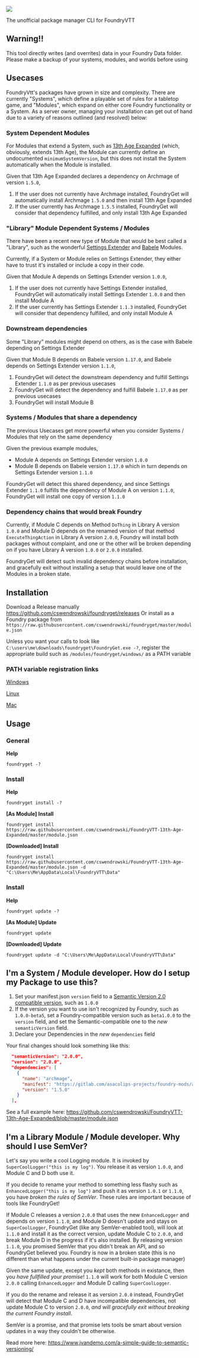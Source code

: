 ![](./foundrygetlogo.png)

The unofficial package manager CLI for FoundryVTT

## Warning!!

This tool directly writes (and overrites) data in your Foundry Data folder. Please make a backup of your systems, modules, and worlds before using

## Usecases

FoundryVtt's packages have grown in size and complexity. There are currently "Systems", which define a playable set of rules for a tabletop game, and "Modules", which expand on either core Foundry functionality or a System. As a server owner, managing your installation can get out of hand due to a variety of reasons outlined (and resolved) below:

### System Dependent Modules
For Modules that extend a System, such as [13th Age Expanded](https://foundryvtt.com/packages/13th-age-expanded/) (which, obviously, extends 13th Age), the Module can currently define an undocumented `minimumSystemVersion`, but this does not install the System automatically when the Module is installed.

Given that 13th Age Expanded declares a dependency on Archmage of version `1.5.0`,

1) If the user does not currently have Archmage installed, FoundryGet will automatically install Archmage `1.5.0` and then install 13th Age Expanded
2) If the user currently has Archmage `1.5.5` installed, FoundryGet will consider that dependency fulfilled, and only install 13th Age Expanded


### "Library" Module Dependent Systems / Modules
There have been a recent new type of Module that would be best called a "Library", such as the wonderful [Settings Extender](https://gitlab.com/foundry-azzurite/settings-extender/) and [Babele](https://gitlab.com/riccisi/foundryvtt-babele) Modules.

Currently, if a System or Module relies on Settings Extender, they either have to trust it's installed or include a copy in their code.

Given that Module A depends on Settings Extender version `1.0.0`,

1) If the user does not currently have Settings Extender installed, FoundryGet will automatically install Settings Extender `1.0.0` and then install Module A
2) If the user currently has Settings Extender `1.1.3` installed, FoundryGet will consider that dependency fulfilled, and only install Module A


### Downstream dependencies
Some "Library" modules might depend on others, as is the case with Babele depending on Settings Extender

Given that Module B depends on Babele version `1.17.0`, and Babele depends on Settings Extender version `1.1.0`,

1) FoundryGet will detect the downstream dependency and fulfill Settings Extender `1.1.0` as per previous usecases
2) FoundryGet will detect the dependency and fulfill Babele `1.17.0` as per previous usecases
3) FoundryGet will install Module B


### Systems / Modules that share a dependency
The previous Usecases get more powerful when you consider Systems / Modules that rely on the same dependency

Given the previous example modules,
* Module A depends on Settings Extender version `1.0.0`
* Module B depends on Babele version `1.17.0` which in turn depends on Settings Extender version `1.1.0`

FoundryGet will detect this shared dependency, and since Settings Extender `1.1.0` fulfills the dependency of Module A on version `1.1.0`, FoundryGet will install one copy of version `1.1.0`


### Dependency chains that would break Foundry
Currently, if Module C depends on Method `DoThing` in Library A version `1.0.0` and Module D depends on the renamed version of that method `ExecuteThingAction` in Library A version `2.0.0`, Foundry will install both packages without complaint, and one or the other will be broken depending on if you have Library A version `1.0.0` or `2.0.0` installed.

FoundryGet will detect such invalid dependency chains before installation, and gracefully exit without installing a setup that would leave one of the Modules in a broken state.

## Installation

Download a Release manually https://github.com/cswendrowski/foundryget/releases
Or install as a Foundry package from `https://raw.githubusercontent.com/cswendrowski/foundryget/master/module.json`

Unless you want your calls to look like `C:\users\me\downloads\foundryget\FoundryGet.exe -?`, register the appropriate build such as `/modules/foundryget/windows/` as a PATH variable

### PATH variable registration links
[Windows](https://www.computerhope.com/issues/ch000549.htm)

[Linux](https://opensource.com/article/17/6/set-path-linux)

[Mac](https://stackoverflow.com/questions/7703041/editing-path-variable-on-mac)

## Usage

### General
**Help**
```
foundryget -?
```

### Install
**Help**
```
foundryget install -?
```

**[As Module] Install**
```
foundryget install https://raw.githubusercontent.com/cswendrowski/FoundryVTT-13th-Age-Expanded/master/module.json
```

**[Downloaded] Install**
```
foundryget install https://raw.githubusercontent.com/cswendrowski/FoundryVTT-13th-Age-Expanded/master/module.json -d "C:\Users\Me\AppData\Local\FoundryVTT\Data"
```

### Install
**Help**
```
foundryget update -?
```

**[As Module] Update**
```
foundryget update
```

**[Downloaded] Update**
```
foundryget update -d "C:\Users\Me\AppData\Local\FoundryVTT\Data"
```


## I'm a System / Module developer. How do I setup my Package to use this?

1) Set your manifest.json `version` field to a [Semantic Version 2.0 compatible version](https://semver.org/), such as `1.0.0`
2) If the version you want to use isn't recognized by Foundry, such as `1.0.0-beta5`, set a Foundry-compatible version such as `beta1.0.0` to the `version` field, and set the Semantic-compatible one to the *new* `semanticVersion` field.
3) Declare your Dependencies in the *new* `dependencies` field

Your final changes should look something like this:
```json
  "semanticVersion": "2.0.0",
  "version": "2.0.0",
  "dependencies": [
    {
      "name": "archmage",
      "manifest": "https://gitlab.com/asacolips-projects/foundry-mods/archmage/-/raw/1.5.0/system.json",
      "version": "1.5.0"
    }
  ],
```

See a full example here: https://github.com/cswendrowski/FoundryVTT-13th-Age-Expanded/blob/master/module.json

## I'm a Library Module / Module developer. Why should I use SemVer?

Let's say you write a cool Logging module. It is invoked by `SuperCoolLogger("this is my log")`. You release it as version `1.0.0`, and Module C and D both use it.

If you decide to rename your method to something less flashy such as `EnhancedLogger("this is my log")` and push it as version `1.0.1` or `1.1.0`, you have *broken the rules of SemVer*. These rules are important because of tools like FoundryGet!

If Module C releases a version `2.0.0` that uses the new `EnhancedLogger` and depends on version `1.1.0`, and Module D doesn't update and stays on `SuperCoolLogger`, FoundryGet (like any SemVer-enabled tool), will look at `1.1.0` and install it as the correct version, update Module C to `2.0.0`, and break Module D in the progress if it's also installed. By releasing version `1.1.0`, you promised SemVer that you didn't break an API, and so FoundryGet believed you. Foundry is now in a broken state (this is no different than what happens under the current built-in package manager)

Given the same update, except you *kept* both methods in existance, then you *have fullfilled your promise*! `1.1.0` will work for both Module C version `2.0.0` calling `EnhancedLogger` and Module D calling `SuperCoolLogger`.

If you do the rename and release it as version `2.0.0` instead, FoundryGet will detect that Module C and D have incompatible dependencies, not update Module C to version `2.0.0`, *and will gracefully exit without breaking the current Foundry install*.

SemVer is a promise, and that promise lets tools be smart about version updates in a way they couldn't be otherwise.

Read more here: https://www.jvandemo.com/a-simple-guide-to-semantic-versioning/
